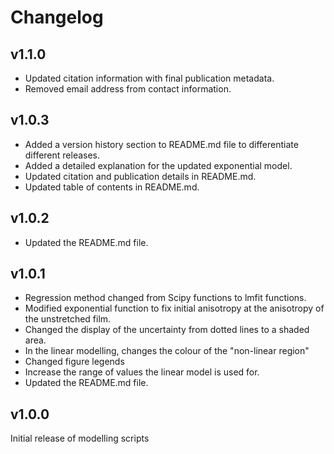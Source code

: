 # Changelog

## v1.1.0

- Updated citation information with final publication metadata.
- Removed email address from contact information.

## v1.0.3

- Added a version history section to README.md file to differentiate different releases.
- Added a detailed explanation for the updated exponential model.
- Updated citation and publication details in README.md.
- Updated table of contents in README.md.

## v1.0.2

- Updated the README.md file.

## v1.0.1

- Regression method changed from Scipy functions to lmfit functions.
- Modified exponential function to fix initial anisotropy at the anisotropy of the unstretched film.
- Changed the display of the uncertainty from dotted lines to a shaded area.
- In the linear modelling, changes the colour of the "non-linear region"
- Changed figure legends
- Increase the range of values the linear model is used for.
- Updated the README.md file.

## v1.0.0

Initial release of modelling scripts

